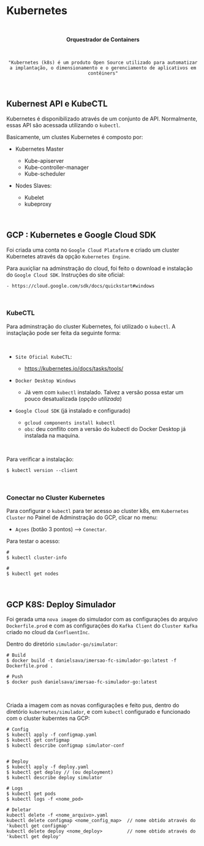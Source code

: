 # Kubernetes

<center>

<br>

<b>Orquestrador de Containers</b>

<br>

    "Kubernetes (k8s) é um produto Open Source utilizado para automatizar a implantação, o dimensionamento e o gerenciamento de aplicativos em contêiners"

</center>

<br>

## Kubernest API e KubeCTL

Kubernetes é disponibilizado através de um conjunto de API. Normalmente, essas API são acessada utilizando o `kubectl`.

Basicamente, um clustes Kubernetes é composto por:

 - Kubernetes Master
    - Kube-apiserver
    - Kube-controller-manager
    - Kube-scheduler

 - Nodes Slaves:
    - Kubelet
    - kubeproxy

<br>

## GCP : Kubernetes e Google Cloud SDK

Foi criada uma conta no `Google Cloud Plataform` e criado um cluster Kubernetes através da opção `Kubernetes Engine`.

Para auxiçliar na adminstração do cloud, foi feito o download e instalação do `Google Cloud SDK`. Instruções do site oficial:

    - https://cloud.google.com/sdk/docs/quickstart#windows


<br>

### KubeCTL 

Para adminstração do cluster Kubernetes, foi utilizado o `kubectl`. A instaçlação pode ser feita da seguinte forma:

<br>

 - `Site Oficial KubeCTL`:
    - https://kubernetes.io/docs/tasks/tools/


 - `Docker Desktop Windows` 
   - Já vem com `kubectl` instalado. Talvez a versão possa estar um pouco desatualizada (*opção utilizada*)


 - `Google Cloud SDK` (já instalado e configurado)
   -  `gcloud components install kubectl`
   - `obs`: deu conflito com a versão do kubectl do Docker Desktop já instalada na maquina.

<br>

Para verificar a instalação:

    $ kubectl version --client
   

<br>

### Conectar no Cluster Kubernetes

Para configurar o `kubectl` para ter acesso ao cluster k8s, em `Kubernetes Cluster` no Painel de Adminstração do GCP, clicar no menu:

 - `Açoes` (botão 3 pontos) --> `Conectar`.

 Para testar o acesso:

    #
    $ kubectl cluster-info

    # 
    $ kubectl get nodes

<br>

## GCP K8S: Deploy Simulador


Foi gerada uma `nova imagem` do simulador com as configurações do arquivo `Dockerfile.prod` e com as configurações do `Kafka Client` do `Cluster Kafka` criado no cloud da `ConfluentInc`.

Dentro do diretório `simulador-go/simulator`:

    # Build
    $ docker build -t danielsava/imersao-fc-simulador-go:latest -f Dockerfile.prod .

    # Push
    $ docker push danielsava/imersao-fc-simulador-go:latest


<br>


Criada a imagem com as novas configurações e feito pus, dentro do diretório `kubernetes/simulador`, e com `kubectl` configurado e funcionado com o cluster kuberntes na GCP:

    # Config
    $ kubectl apply -f configmap.yaml 
    $ kubectl get configmap
    $ kubectl describe configmap simulator-conf


    # Deploy 
    $ kubectl apply -f deploy.yaml
    $ kubectl get deploy // (ou deployment)
    $ kubectl describe deploy simulator

    # Logs 
    $ kubectl get pods
    $ kubectl logs -f <nome_pod>

    # Deletar
    kubectl delete -f <nome_arquivo>.yaml
    kubectl delete configmap <nome_config_map>  // nome obtido através do 'kubectl get configmap'
    kubectl delete deploy <nome_deploy>         // nome obtido através do 'kubectl get deploy'
